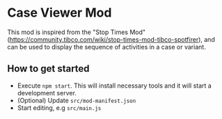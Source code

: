 # Case Viewer Mod
This mod is inspired from the "Stop Times Mod" (https://community.tibco.com/wiki/stop-times-mod-tibco-spotfirer), and can be used to display the sequence of activities in a case or variant.


## How to get started
- Execute `npm start`. This will install necessary tools and it will start a development server.
- (Optional) Update `src/mod-manifest.json`
- Start editing, e.g `src/main.js`


